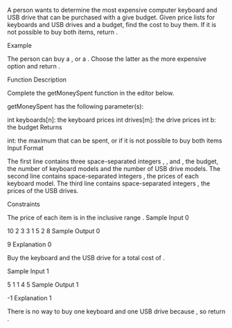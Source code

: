 A person wants to determine the most expensive computer keyboard and USB drive that can be purchased with a give budget. Given price lists for keyboards and USB drives and a budget, find the cost to buy them. If it is not possible to buy both items, return .

Example



The person can buy a , or a . Choose the latter as the more expensive option and return .

Function Description

Complete the getMoneySpent function in the editor below.

getMoneySpent has the following parameter(s):

int keyboards[n]: the keyboard prices
int drives[m]: the drive prices
int b: the budget
Returns

int: the maximum that can be spent, or  if it is not possible to buy both items
Input Format

The first line contains three space-separated integers , , and , the budget, the number of keyboard models and the number of USB drive models.
The second line contains  space-separated integers , the prices of each keyboard model.
The third line contains  space-separated integers , the prices of the USB drives.

Constraints

The price of each item is in the inclusive range .
Sample Input 0

10 2 3
3 1
5 2 8
Sample Output 0

9
Explanation 0

Buy the  keyboard and the  USB drive for a total cost of .

Sample Input 1

5 1 1
4
5
Sample Output 1

-1
Explanation 1

There is no way to buy one keyboard and one USB drive because , so return .